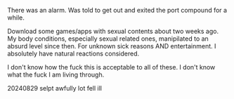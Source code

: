There was an alarm. Was told to get out and exited the port compound for a while.

Download some games/apps with sexual contents about two weeks ago. My body conditions, especially sexual related ones, manipilated to an absurd level since then. For unknown sick reasons AND entertainment. I absolutely have natural reactions considered.

I don't know how the fuck this is acceptable to all of these. I don't know what the fuck I am living through.



20240829
selpt awfully lot
fell ill
